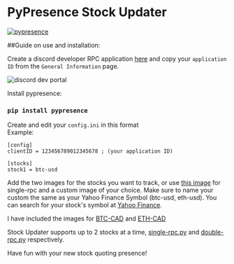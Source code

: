 # PyPresence Stock Updater

[![pypresence](https://img.shields.io/badge/using-pypresence-00bb88.svg?style=for-the-badge&logo=discord&logoWidth=20)](https://github.com/qwertyquerty/pypresence)

##Guide on use and installation:

Create a discord developer RPC application [here](https://discord.com/developers/applications) and copy your `application ID` from the `General Information` page.

![discord dev portal](https://github.com/alexng353-new/pypresence-stock-updater/blob/main/assets/dev%20portal.png)


Install pypresence:
### `pip install pypresence`

Create and edit your `config.ini` in this format</br>
Example:

```
[config]
clientID = 123456789012345678 ; (your application ID)

[stocks]
stock1 = btc-usd
```

Add the two images for the stocks you want to track, or use [this image](https://github.com/alexng353-new/pypresence-stock-updater/tree/main/assets/stonk.jpg) for single-rpc and a custom image of your choice. Make sure to name your custom the same as your Yahoo Finance Symbol (btc-usd, eth-usd). You can search for your stock's symbol at [Yahoo Finance](https://finance.yahoo.com).

I have included the images for [BTC-CAD](https://github.com/alexng353-new/pypresence-stock-updater/tree/main/assets/btc-cad.png) and [ETH-CAD](https://github.com/alexng353-new/pypresence-stock-updater/tree/main/assets/eth-cad.png)

Stock Updater supports up to 2 stocks at a time, [single-rpc.py](https://github.com/alexng353-new/pypresence-stock-updater/blob/main/single-rpc.py) and [double-rpc.py](https://github.com/alexng353-new/pypresence-stock-updater/blob/main/double-rpc.py) respectively.

Have fun with your new stock quoting presence!
